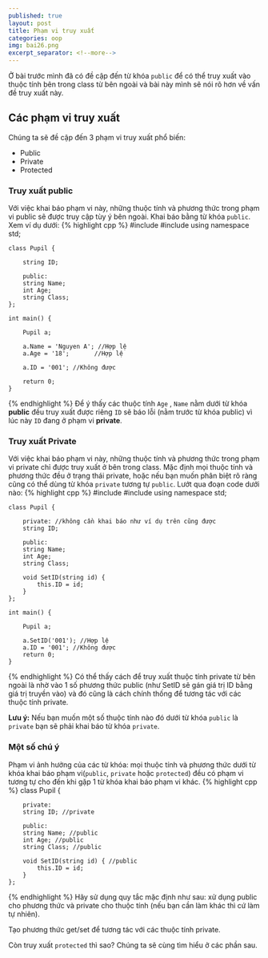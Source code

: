 ```yaml
---
published: true
layout: post
title: Phạm vi truy xuất
categories: oop
img: bai26.png
excerpt_separator: <!--more-->
---
```


Ở bài trước mình đã có đề cập đến từ khóa ``public`` để có thể truy xuất vào thuộc tính bên trong class từ bên ngoài và bài này mình sẽ nói rõ hơn về vấn đề truy xuất này. <!--more-->
## Các phạm vi truy xuất
Chúng ta sẽ đề cập đến 3 phạm vi truy xuất phổ biến:
- Public
- Private
- Protected

### Truy xuất public
Với việc khai báo phạm vi này, những thuộc tính và phương thức trong phạm vi public sẽ được truy cập tùy ý bên ngoài. Khai báo bằng từ khóa ``public``. Xem ví dụ dưới:
{% highlight cpp %}
    #include <iostream>
    #include <string>
    using namespace std;
     
    class Pupil {
     
    	string ID;
     
    	public:
    	string Name;
    	int Age;
    	string Class;
    };
     
    int main() {
     
    	Pupil a;
     
    	a.Name = 'Nguyen A'; //Hợp lệ
    	a.Age = '18';		//Hợp lệ
     
    	a.ID = '001'; //Không được
     
    	return 0;
    }
{% endhighlight %}
Để ý thấy các thuộc tính ``Age`` , ``Name`` nằm dưới từ khóa **public** đều truy xuất được riêng ``ID`` sẽ báo lỗi (nằm trước từ khóa public) vì lúc này ``ID`` đang ở phạm vi **private**.
### Truy xuất Private
Với việc khai báo phạm vi này, những thuộc tính và phương thức trong phạm vi private chỉ được truy xuất ở bên trong class. Mặc định mọi thuộc tính và phương thức đều ở trạng thái private, hoặc nếu bạn muốn phân biệt rõ ràng cũng có thể dùng từ khóa ``private`` tương tự ``public``. Lướt qua đoạn code dưới nào:
{% highlight cpp %}
    #include <iostream>
    #include <string>
    using namespace std;
     
    class Pupil {
   		
  		private: //không cần khai báo như ví dụ trên cũng được
    	string ID;
   		
    	public:
    	string Name;
    	int Age;
    	string Class;
  
  		void SetID(string id) {
  			this.ID = id;
  		}
    };
     
    int main() {
     
    	Pupil a;
     
    	a.SetID('001'); //Hợp lệ
     	a.ID = '001'; //Không được
    	return 0;
    }
{% endhighlight %}
Có thể thấy cách để truy xuất thuộc tính private từ bên ngoài là nhờ vào 1 số phương thức public (như SetID sẽ gán giá trị ID bằng giá trị truyền vào) và đó cũng là cách chính thống để tương tác với các thuộc tính private.

**Lưu ý:** Nếu bạn muốn một số thuộc tính nào đó dưới từ khóa ``public`` là ``private`` bạn sẽ phải khai báo từ khóa ``private``.
### Một số chú ý
Phạm vi ảnh hưởng của các từ khóa: mọi thuộc tính và phương thức dưới từ khóa khai báo phạm vi(``public``, ``private`` hoặc ``protected``) đều có phạm vi tương tự cho đến khi gặp 1 từ khóa khai báo phạm vi khác.
{% highlight cpp %}
    class Pupil {
   		
  		private:
    	string ID; //private
   		
    	public:
    	string Name; //public
    	int Age; //public
    	string Class; //public
  
  		void SetID(string id) { //public
  			this.ID = id;
  		}
    };
{% endhighlight %}
Hãy sử dụng quy tắc mặc định như sau: xử dụng public cho phương thức và private cho thuộc tính (nếu bạn cần làm khác thì cứ làm tự nhiên).

Tạo phương thức get/set để tương tác với các thuộc tính private.

Còn truy xuất ``protected`` thì sao? Chúng ta sẽ cùng tìm hiểu ở các phần sau.
